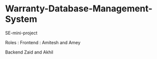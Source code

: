 # Warranty-Database-Management-System
SE-mini-project


Roles :
Frontend :
Amitesh and Amey

Backend 
Zaid and Akhil
